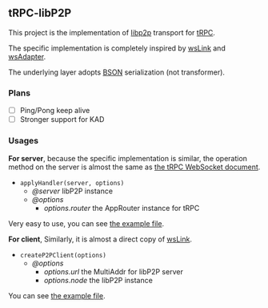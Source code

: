 ## tRPC-libP2P

This project is the implementation of [libp2p][libp2p] transport for [tRPC][tRPC].

The specific implementation is completely inspired by [wsLink](https://github.com/trpc/trpc/blob/main/packages/client/src/links/wsLink) and [wsAdapter](https://github.com/trpc/trpc/blob/main/packages/server/src/adapters/ws.ts).

The underlying layer adopts [BSON][bson] serialization (not transformer).

### Plans
+ [ ] Ping/Pong keep alive
+ [ ] Stronger support for KAD

### Usages

**For server**, because the specific implementation is similar, the operation method on the server is almost the same as [the tRPC WebSocket document](https://trpc.io/docs/server/websockets#creating-a-websocket-server).

+ `applyHandler(server, options)`
	+ *@server* libP2P instance
	+ *@options*
		+ *options.router* the AppRouter instance for tRPC

Very easy to use, you can see [the example file](./example/server.ts).

**For client**, Similarly, it is almost a direct copy of [wsLink](https://trpc.io/docs/client/links/wsLink).

+ `createP2PClient(options)`
	+ *@options*
		+ *options.url* the MultiAddr for libP2P server
		+ *options.node* the libP2P instance

You can see [the example file](./example/client.ts).

[bson]: https://github.com/mongodb/js-bson
[libp2p]: https://github.com/libp2p/js-libp2p
[tRPC]: https://github.com/trpc/trpc